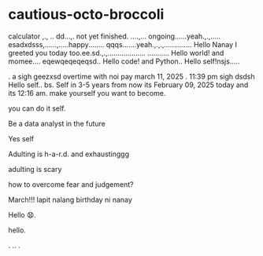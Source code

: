 # cautious-octo-broccoli
calculator ,.,
..
dd...,.
not yet finished. ....,...
ongoing......yeah.,.,.....
esadxdsss,......,.....happy........
qqqs.......yeah.,.,.,..............
Hello Nanay I greeted you today too.ee.sd.,.,...................
...........
Hello world! and momee....
eqewqeqeqeqsd..
Hello code! and Python..
Hello self!nsjs.....
 
.
a sigh geezxsd
overtime with noi pay march 11, 2025 . 11:39 pm sigh
dsdsh
Hello self..
bs.
Self in 3-5 years from now its February 09, 2025 today and its 12:16 am. make yourself you want to become.

you can do it self.

Be a data analyst in the future

Yes self

Adulting is h-a-r.d. and exhaustinggg

adulting is scary 

how to overcome fear and judgement?


March!!! lapit nalang birthday ni nanay

Hello 😧.

hello.

. .. .
<!-- This will be a calculator not yet finish and its ongoing. 


Ongoing calculator program

octo octo

hello

hellooo

Feb 19, 2025 health link, city hall, baranggay hall at 1 pm police station
.

go forward 
